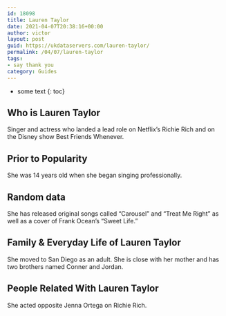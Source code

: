 ```yaml
---
id: 18098
title: Lauren Taylor
date: 2021-04-07T20:38:16+00:00
author: victor
layout: post
guid: https://ukdataservers.com/lauren-taylor/
permalink: /04/07/lauren-taylor
tags:
- say thank you
category: Guides
---
```


* some text
{: toc}


## Who is Lauren Taylor



Singer and actress who landed a lead role on Netflix&#8217;s Richie Rich and on the Disney show Best Friends Whenever. 

                
                
                
## Prior to Popularity



She was 14 years old when she began singing professionally. 

                
                
                
## Random data



She has released original songs called &#8220;Carousel&#8221; and &#8220;Treat Me Right&#8221; as well as a cover of Frank Ocean&#8217;s &#8220;Sweet Life.&#8221; 

                
                
                
## Family & Everyday Life of Lauren Taylor



She moved to San Diego as an adult. She is close with her mother and has two brothers named Conner and Jordan. 

                
                
                
## People Related With Lauren Taylor



She acted opposite Jenna Ortega on Richie Rich. 

                
              
            
          
          
          